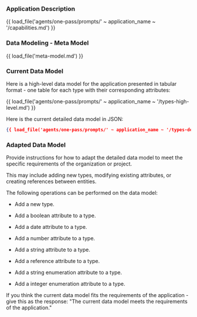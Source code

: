 ### Application Description

{{ load_file('agents/one-pass/prompts/' ~ application_name ~ '/capabilities.md') }}

### Data Modeling - Meta Model

{{ load_file('meta-model.md') }}

### Current Data Model

Here is a high-level data model for the application presented in tabular format - one table for each type with their corresponding attributes:

{{ load_file('agents/one-pass/prompts/' ~ application_name ~ '/types-high-level.md') }}

Here is the current detailed data model in JSON:

```json
{{ load_file('agents/one-pass/prompts/' ~ application_name ~ '/types-detailed.json') }}
```

### Adapted Data Model

Provide instructions for how to adapt the detailed data model to meet the specific requirements of the organization or project.

This may include adding new types, modifying existing attributes, or creating references between entities.

The following operations can be performed on the data model:

* Add a new type.

* Add a boolean attribute to a type.
* Add a date attribute to a type.
* Add a number attribute to a type.
* Add a string attribute to a type.
* Add a reference attribute to a type.
* Add a string enumeration attribute to a type.
* Add a integer enumeration attribute to a type.

If you think the current data model fits the requirements of the application - give this as the response: "The current data model meets the requirements of the application."

